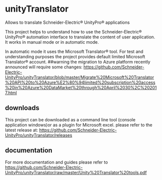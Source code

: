 # unityTranslator
Allows to translate Schneider-Electric® UnityPro® applications

This project helps to understand how to use the Schneider-Electric® UnityPro®
automation interface to translate the content of user application. 
It works in manual mode or in automatic mode.

In automatic mode it uses the Microsoft Translator® tool. For test and understanding purposes 
the project provides default limited Microsoft Translator® account.
##warning
the migration to Azure platform recently announced will require some changes:
https://github.com/Schneider-Electric-UnityPro/unityTranslator/blob/master/Migrate%20Microsoft%20Translator%20API%20to%20Azure%E2%80%94limited%20subscription%20access%20in%20Azure%20DataMarket%20through%20April%2030%2C%202017.html

## downloads
This project can be downloaded as a command line tool (console application windows)or as a plugin for Microsoft excel.
please refer to the latest release at:
https://github.com/Schneider-Electric-UnityPro/unityTranslator/releases



## documentation
For more documentation and guides please refer to https://github.com/Schneider-Electric-UnityPro/unityTranslator/raw/master/Unity%20Translator%20tools.pdf


